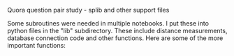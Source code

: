 Quora question pair study - splib and other support files


Some subroutines were needed in multiple notebooks.  I put these into python files in the "lib" subdirectory.    These include distance measurements, database connection code and other functions.    Here are some of the more important functions:


